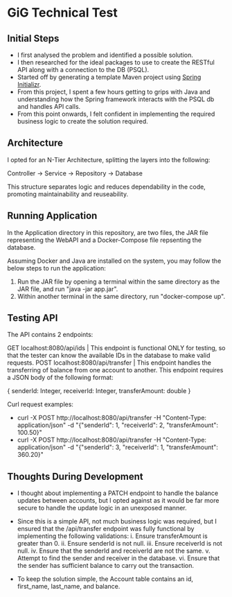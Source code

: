 # GiG Technical Test
 
## Initial Steps

- I first analysed the problem and identified a possible solution.
- I then researched for the ideal packages to use to create the RESTful API along with a connection to the DB (PSQL).
- Started off by generating a template Maven project using [Spring Initializr](https://start.spring.io/).
- From this project, I spent a few hours getting to grips with Java and understanding how the Spring framework interacts with the PSQL db and handles API calls.
- From this point onwards, I felt confident in implementing the required business logic to create the solution required.

## Architecture

I opted for an N-Tier Architecture, splitting the layers into the following:

Controller -> Service -> Repository -> Database

This structure separates logic and reduces dependability in the code, promoting maintainability and reuseability.

## Running Application

In the Application directory in this repository, are two files, the JAR file representing the WebAPI and a Docker-Compose file repsenting the database.

Assuming Docker and Java are installed on the system, you may follow the below steps to run the application:

1. Run the JAR file by opening a terminal within the same directory as the JAR file, and run "java -jar app.jar".
2. Within another terminal in the same directory, run "docker-compose up".

## Testing API

The API contains 2 endpoints:

GET localhost:8080/api/ids | This endpoint is functional ONLY for testing, so that the tester can know the available IDs in the database to make valid requests.
POST localhost:8080/api/transfer | This endpoint handles the transferring of balance from one account to another. This endpoint requires a JSON body of the following format:

{ 
    senderId: Integer,
    receiverId: Integer,
    transferAmount: double
}

Curl request examples:

- curl -X POST http://localhost:8080/api/transfer -H "Content-Type: application/json" -d "{\"senderId\": 1, \"receiverId\": 2, \"transferAmount\": 100.50}"
- curl -X POST http://localhost:8080/api/transfer -H "Content-Type: application/json" -d "{\"senderId\": 3, \"receiverId\": 1, \"transferAmount\": 360.20}"

## Thoughts During Development

- I thought about implementing a PATCH endpoint to handle the balance updates between accounts, but I opted against as it would be far more secure to handle the update logic in an unexposed manner.
- Since this is a simple API, not much business logic was required, but I ensured that the /api/transfer endpoint was fully functional by implementing the following validations:
 i. Ensure transferAmount is greater than 0.
 ii. Ensure senderId is not null.
 iii. Ensure receiverId is not null.
 iv. Ensure that the senderId and receiverId are not the same.
 v. Attempt to find the sender and receiver in the database.
 vi. Ensure that the sender has sufficient balance to carry out the transaction.

- To keep the solution simple, the Account table contains an id, first_name, last_name, and balance.
